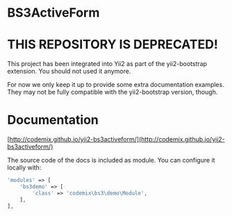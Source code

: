 BS3ActiveForm
=============

# THIS REPOSITORY IS DEPRECATED!

This project has been integrated into Yii2 as part of the yii2-bootstrap extension.
You should not used it anymore.

For now we only keep it up to provide some extra documentation examples. They may not
be fully compatible with the yii2-bootstrap version, though.

# Documentation

[http://codemix.github.io/yii2-bs3activeform/](http://codemix.github.io/yii2-bs3activeform/)

The source code of the docs is included as module. You can configure
it locally with:

```php
'modules' => [
    'bs3demo' => [
        'class' => 'codemix\bs3\demo\Module',
    ],
],
```
